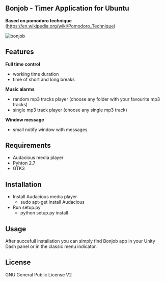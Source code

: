 ## Bonjob - Timer Application for Ubuntu
**Based on pomodoro technique** (https://en.wikipedia.org/wiki/Pomodoro_Technique)

![bonjob](https://cloud.githubusercontent.com/assets/12990677/8282599/8512a17c-18fa-11e5-9403-5176f0529901.png)

## Features

**Full time control**
* working time duration
* time of short and long breaks

**Music alarms**
* random mp3 tracks player (choose any folder with your favourite mp3 tracks)
* single mp3 track player (choose any single mp3 track)

**Window message**
* small notify window with messages

## Requirements

- Audacious media player
- Pyhton 2.7
- GTK3

## Installation

* Install Audacious media player
    * sudo apt-get install Audacious
* Run setup.py
    * python setup.py install

## Usage

After succefull installation you can simply find Bonjob app in your Unity Dash panel or in the classic menu indicator.

## License

GNU General Public License V2
